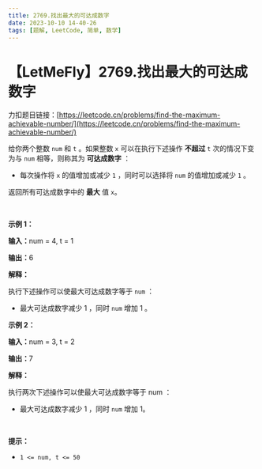 ```yaml
---
title: 2769.找出最大的可达成数字
date: 2023-10-10 14-40-26
tags: [题解, LeetCode, 简单, 数学]
---
```


# 【LetMeFly】2769.找出最大的可达成数字

力扣题目链接：[https://leetcode.cn/problems/find-the-maximum-achievable-number/](https://leetcode.cn/problems/find-the-maximum-achievable-number/)

<p>给你两个整数 <code>num</code> 和 <code>t</code> 。如果整数 <code>x</code> 可以在执行下述操作 <strong>不超过</strong> <code>t</code> 次的情况下变为与 <code>num</code> 相等，则称其为 <strong>可达成数字</strong> ：</p>

<ul>
	<li>每次操作将 <code>x</code> 的值增加或减少 <code>1</code> ，同时可以选择将 <code>num</code> 的值增加或减少 <code>1</code> 。</li>
</ul>

<p>返回所有可达成数字中的 <strong>最大</strong> 值 <code>x</code>。</p>

<p>&nbsp;</p>

<p><strong>示例 1：</strong></p>

<div class="example-block">
<p><strong>输入：</strong>num = 4, t = 1</p>

<p><strong>输出：</strong>6</p>

<p><strong>解释：</strong></p>

<p>执行下述操作可以使最大可达成数字等于 <code>num</code> ：</p>

<ul>
	<li>最大可达成数字减少 1 ，同时 <code>num</code> 增加 1 。</li>
</ul>
</div>

<p><strong>示例 2：</strong></p>

<div class="example-block">
<p><strong>输入：</strong>num = 3, t = 2</p>

<p><strong>输出：</strong>7</p>

<p><strong>解释：</strong></p>

<p>执行两次下述操作可以使最大可达成数字等于 num ：</p>

<ul>
	<li>最大可达成数字减少 1 ，同时 <code>num</code> 增加 1。</li>
</ul>
</div>

<p>&nbsp;</p>

<p><strong>提示：</strong></p>

<ul>
	<li><code>1 &lt;= num, t&nbsp;&lt;= 50</code></li>
</ul>


    